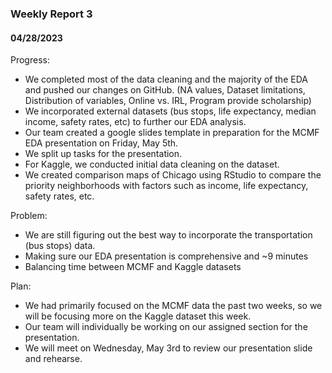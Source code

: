 ### Weekly Report 3
#### 04/28/2023


Progress:
- We completed most of the data cleaning and the majority of the EDA and pushed our changes on GitHub. (NA values, Dataset limitations, Distribution of variables, Online vs. IRL, Program provide scholarship)
- We incorporated external datasets (bus stops, life expectancy, median income, safety rates, etc) to further our EDA analysis.
- Our team created a google slides template in preparation for the MCMF EDA presentation on Friday, May 5th.
- We split up tasks for the presentation.
- For Kaggle, we conducted initial data cleaning on the dataset.
- We created comparison maps of Chicago using RStudio to compare the priority neighborhoods with factors such as income, life expectancy, safety rates, etc.

Problem:
- We are still figuring out the best way to incorporate the transportation (bus stops) data.
- Making sure our EDA presentation is comprehensive and ~9 minutes
- Balancing time between MCMF and Kaggle datasets

Plan:
- We had primarily focused on the MCMF data the past two weeks, so we will be focusing more on the Kaggle dataset this week.
- Our team will individually be working on our assigned section for the presentation.
- We will meet on Wednesday, May 3rd to review our presentation slide and rehearse. 


